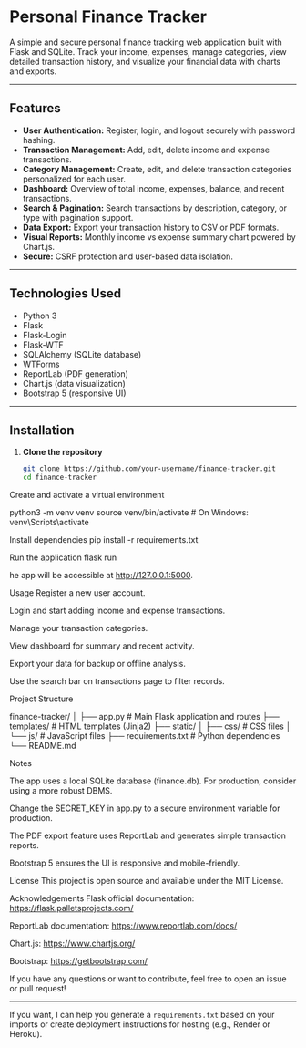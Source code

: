 # Personal Finance Tracker

A simple and secure personal finance tracking web application built with Flask and SQLite. Track your income, expenses, manage categories, view detailed transaction history, and visualize your financial data with charts and exports.

---

## Features

- **User Authentication:** Register, login, and logout securely with password hashing.
- **Transaction Management:** Add, edit, delete income and expense transactions.
- **Category Management:** Create, edit, and delete transaction categories personalized for each user.
- **Dashboard:** Overview of total income, expenses, balance, and recent transactions.
- **Search & Pagination:** Search transactions by description, category, or type with pagination support.
- **Data Export:** Export your transaction history to CSV or PDF formats.
- **Visual Reports:** Monthly income vs expense summary chart powered by Chart.js.
- **Secure:** CSRF protection and user-based data isolation.

---

## Technologies Used

- Python 3
- Flask
- Flask-Login
- Flask-WTF
- SQLAlchemy (SQLite database)
- WTForms
- ReportLab (PDF generation)
- Chart.js (data visualization)
- Bootstrap 5 (responsive UI)

---

## Installation

1. **Clone the repository**

   ```bash
   git clone https://github.com/your-username/finance-tracker.git
   cd finance-tracker


Create and activate a virtual environment

python3 -m venv venv
source venv/bin/activate   # On Windows: venv\Scripts\activate

Install dependencies
pip install -r requirements.txt

Run the application
flask run

he app will be accessible at http://127.0.0.1:5000.



Usage
Register a new user account.

Login and start adding income and expense transactions.

Manage your transaction categories.

View dashboard for summary and recent activity.

Export your data for backup or offline analysis.

Use the search bar on transactions page to filter records.


Project Structure

finance-tracker/
│
├── app.py                 # Main Flask application and routes
├── templates/             # HTML templates (Jinja2)
├── static/
│   ├── css/               # CSS files
│   └── js/                # JavaScript files
├── requirements.txt       # Python dependencies
└── README.md

   
Notes

The app uses a local SQLite database (finance.db). For production, consider using a more robust DBMS.

Change the SECRET_KEY in app.py to a secure environment variable for production.

The PDF export feature uses ReportLab and generates simple transaction reports.

Bootstrap 5 ensures the UI is responsive and mobile-friendly.

License
This project is open source and available under the MIT License.


Acknowledgements
Flask official documentation: https://flask.palletsprojects.com/

ReportLab documentation: https://www.reportlab.com/docs/

Chart.js: https://www.chartjs.org/

Bootstrap: https://getbootstrap.com/

If you have any questions or want to contribute, feel free to open an issue or pull request!


---

If you want, I can help you generate a `requirements.txt` based on your imports or  create deployment instructions for hosting (e.g., Render or Heroku).
